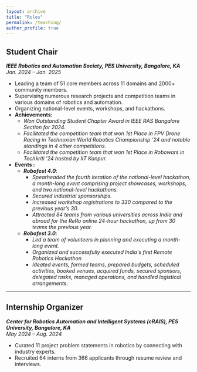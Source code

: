 ```yaml
---
layout: archive
title: "Roles"
permalink: /teaching/
author_profile: true
---
```

## **Student Chair**  
***IEEE Robotics and Automation Society, PES University, Bangalore, KA***  
*Jan. 2024 – Jan. 2025*  
- Leading a team of 51 core members across 11 domains and 2000+ community members.  
- Supervising numerous research projects and competition teams in various domains of robotics and automation.  
- Organizing national-level events, workshops, and hackathons.  
- **Achievements:**
  - *Won Outstanding Student Chapter Award in IEEE RAS Bangalore Section for 2024.*
  - *Facilitated the competition team that won 1st Place in FPV Drone Racing in Technoxian World Robotics Championship '24 and notable standings in 4 other competitions.*
  - *Facilitated the competition team that won 1st Place in Robowars in Techkriti '24 hosted by IIT Kanpur.*
 - **Events :**
    - ***Robofest 4.0***:
      - *Spearheaded the fourth iteration of the national-level hackathon, a month-long event comprising project
    showcases, workshops, and two national-level hackathons.*
      - *Secured industrial sponsorships.*
      - *Increased workshop registrations to 330 compared to the previous year’s 30.*
      - *Attracted 84 teams from various universities across India and abroad for the ReRo online 24-hour
      hackathon, up from 30 teams the previous year.*
    - ***Robofest 3.0***:
      - *Led a team of volunteers in planning and executing a month-long event.*
      - *Organized and successfully executed India's first Remote Robotics Hackathon*
      - *Ideated events, formed teams, prepared budgets, scheduled activities, booked venues, acquired funds, secured
sponsors, delegated tasks, managed operations, and handled logistical arrangements.*
---
## **Internship Organizer**  
***Center for Robotics Automation and Intelligent Systems (cRAIS), PES University, Bangalore, KA***  
*May 2024 – Aug. 2024*  
- Curated 11 project problem statements in robotics by connecting with industry experts.  
- Recruited 64 interns from 366 applicants through resume review and interviews.
